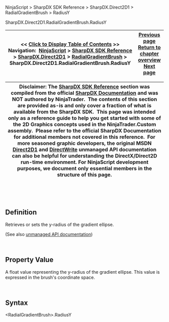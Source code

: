 ﻿


NinjaScript \> SharpDX SDK Reference \> SharpDX.Direct2D1 \> RadialGradientBrush \> RadiusY






















SharpDX.Direct2D1\.RadialGradientBrush.RadiusY







| \<\< [Click to Display Table of Contents](sharpdx_direct2d1_radialgradientbrush_radiusy.md) \>\> **Navigation:**     [NinjaScript](ninjascript-1.md) \> [SharpDX SDK Reference](sharpdx_sdk_reference-1.md) \> [SharpDX.Direct2D1](sharpdx_direct2d1-1.md) \> [RadialGradientBrush](sharpdx_direct2d1_radialgradientbrush-1.md) \> SharpDX.Direct2D1\.RadialGradientBrush.RadiusY | [Previous page](sharpdx_direct2d1_radialgradientbrush_radiusx-1.md) [Return to chapter overview](sharpdx_direct2d1_radialgradientbrush-1.md) [Next page](sharpdx_direct2d1_radialgradientbrushproperties-1.md) |
| --- | --- |













| Disclaimer: The [SharpDX SDK Reference](sharpdx_sdk_reference-1.md) section was compiled from the official [SharpDX Documentation](http://sharpdx.org/) and was NOT authored by NinjaTrader.  The contents of this section are provided as\-is and only cover a fraction of what is available from the SharpDX SDK.  This page was intended only as a reference guide to help you get started with some of the 2D Graphics concepts used in the NinjaTrader.Custom assembly.  Please refer to the official SharpDX Documentation for additional members not covered in this reference.  For more seasoned graphic developers, the original MSDN [Direct2D1](https://msdn.microsoft.com/en-us/library/windows/desktop/dd370990.aspx) and [DirectWrite](https://msdn.microsoft.com/en-us/library/windows/desktop/dd368038.aspx) unmanaged API documentation can also be helpful for understanding the DirectX/Direct2D run\-time environment. For NinjaScript development purposes, we document only essential members in the structure of this page. |
| --- |



 


 


## Definition


Retrieves or sets the y\-radius of the gradient ellipse. 


(See also [unmanaged API documentation](https://msdn.microsoft.com/en-us/library/dd371544(v=vs.85).aspx))


 


## Property Value


A float value representing the y\-radius of the gradient ellipse. This value is expressed in the brush's coordinate space.


 


## Syntax


\<RadialGradientBrush\>.RadiusY








